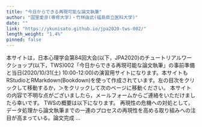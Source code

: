 ```yaml
---
title: "今日からできる再現可能な論文執筆"
author: "国里愛彦(専修大学)・竹林由武(福島県立医科大学)"
date: ""
link: "https://ykunisato.github.io/jpa2020-tws-002/"
length_weight: "1.4%"
pinned: false
---
```


本サイトは，日本心理学会第84回大会(以下，JPA2020)のチュートリアルワークショップ(以下，TWS)002「今日からできる再現可能な論文執筆」の事前準備と当日(2020/10/31(土) 10:00-12:00)の演習用サイトになります。本サイトもRStudioとRMarkdown(Bookdown)を使って作成されています。左の目次をクリックして移動するか，＞をクリックして次のページに移動ください。 本サイトの内容で不明な点がございましたら，メールフォームからご連絡をいただけましたら幸いです。 TWSの概要は以下になります。 再現性の危機への対処として，データ処理から論文執筆までの一連のプロセスの再現性を高める取り組みへの注目が高まっている。論文完成 ...
